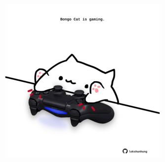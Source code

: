 <!-- built at 12/08/2023, 10:00:48 UTC -->
<p align="center">
  <img width="500" height="500" src="./ReadmeImage.svg">
</p>
